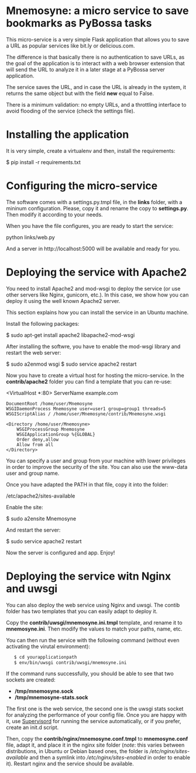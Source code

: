 Mnemosyne: a micro service to save bookmarks as PyBossa tasks
=================================================================

This micro-service is a very simple Flask application that allows you to save
a URL as popular services like bit.ly or delicious.com.

The difference is that basically there is no authentication to save URLs, as
the goal of the application is to interact with a web browser extension that
will send the URL to analyze it in a later stage at a PyBossa server
application.

The service saves the URL, and in case the URL is already in the system, it
returns the same object but with the field **new** equal to False.

There is a minimum validation: no empty URLs, and a throttling interface to
avoid flooding of the service (check the settings file).

Installing the application
==========================

It is very simple, create a virtualenv and then, install the requirements:

 $ pip install -r requirements.txt


Configuring the micro-service
=============================

The software comes with a settings.py.tmpl file, in the **links** folder, with a 
mininum configuration. Please, copy it and rename the copy to **settings.py**.
Then modify it according to your needs.

When you have the file configures, you are ready to start the service:

 python links/web.py

And a server in http://localhost:5000 will be available and ready for you.


Deploying the service with Apache2
==================================

You need to install Apache2 and mod-wsgi to deploy the service (or use other
servers like Nginx, gunicorn, etc.). In this case, we show how you can deploy
it using the well known Apache2 server.

This section explains how you can install the service in an Ubuntu machine.

Install the following packages:

 $ sudo apt-get install apache2 libapache2-mod-wsgi

After installing the softwre, you have to enable the mod-wsgi library and
restart the web server:

 $ sudo a2enmod wsgi
 $ sudo service apache2 restart

Now you have to create a virtual host for hosting the micro-service. In the
**contrib/apache2** folder you can find a template that you can re-use:

 <VirtualHost *:80>
    ServerName example.com

    DocumentRoot /home/user/Mnemosyne
    WSGIDaemonProcess Mnemosyne user=user1 group=group1 threads=5
    WSGIScriptAlias / /home/user/Mnemosyne/contrib/Mnemosyne.wsgi

    <Directory /home/user/Mnemosyne>
        WSGIProcessGroup Mnemosyne
        WSGIApplicationGroup %{GLOBAL}
        Order deny,allow
        Allow from all
    </Directory>
 </VirtualHost>

You can specify a user and group from your machine with lower privileges in order to 
improve the security of the site. You can also use the www-data user and group name.

Once you have adapted the PATH in that file, copy it into the folder:

 /etc/apache2/sites-available

Enable the site:

 $ sudo a2ensite Mnemosyne

And restart the server:

 $ sudo service apache2 restart
 
Now the server is configured and app. Enjoy!

Deploying the service witn Nginx and uwsgi
==========================================

You can also deploy the web service using Nginx and uwsgi. The contib folder
has two templates that you can easily adapt to deploy it.

Copy the **contrib/uwsgi/mnemosyne.ini.tmpl** template, and rename it to
**mnemosyne.ini**. Then modify the values to match your paths, name, etc.

You can then run the service with the following command (without even
activating the virutal environment):

```bash
   $ cd yourapplicationpath
   $ env/bin/uwsgi contrib/uwsgi/mnemosyne.ini
```

If the command runs successfully, you should be able to see that two sockets
are created:

* **/tmp/mnemosyne.sock**
* **/tmp/mnemosyne-stats.sock**

The first one is the web service, the second one is the uwsgi stats socket for
analyzing the performance of your config file. Once you are happy with it, use
[Supervisord](http://supervisord.org/) for running the service automatically,
or if you prefer, create an init.d script.

Then, copy the **contrib/nginx/mnemosyne.conf.tmpl** to **mnemosyne.conf**
file, adapt it, and place it in the nginx site folder (*note*: this varies
between distributions, in Ubuntu or Debian based ones, the folder is
*/etc/nginx/sites-available* and then a symlink into */etc/nginx/sites-enabled*
in order to enable it). Restart nginx and the service should be available.
